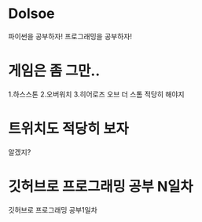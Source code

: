 # Dolsoe
파이썬을 공부하자!
프로그래밍을 공부하자!
# 게임은 좀 그만..
1.하스스톤
2.오버워치
3.히어로즈 오브 더 스톰
적당히 해야지
# 트위치도 적당히 보자
알겠지?
# 깃허브로 프로그래밍 공부 N일차
 깃허브로 프로그래밍 공부1일차
